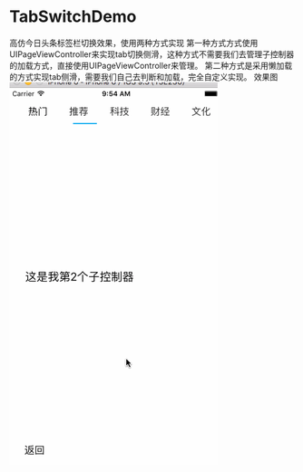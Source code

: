 # TabSwitchDemo
高仿今日头条标签栏切换效果，使用两种方式实现
第一种方式方式使用UIPageViewController来实现tab切换侧滑，这种方式不需要我们去管理子控制器的加载方式，直接使用UIPageViewController来管理。
第二种方式是采用懒加载的方式实现tab侧滑，需要我们自己去判断和加载，完全自定义实现。
效果图
![image](https://github.com/jiang6777/TabSwitchDemo/blob/master/UITabDemo/ViewControllers/1.gif)   
